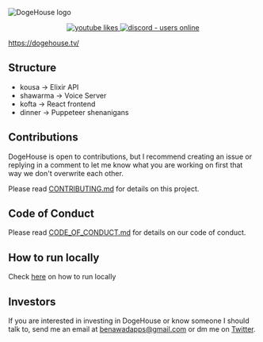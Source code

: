 ![DogeHouse logo](/dogehouse-github.png "DogeHouse")

<p align="center">
  <a href="https://www.youtube.com/watch?v=hy-EhJ_tTQo&t" target="_blank">
    <img src="https://img.shields.io/youtube/likes/hy-EhJ_tTQo?style=for-the-badge" alt="youtube likes" />
  </a>
  <a href="https://discord.gg/wCbKBZF9cV">
    <img src="https://img.shields.io/discord/810571477316403233?style=for-the-badge" alt="discord - users online" />
  </a>
</p>

https://dogehouse.tv/

## Structure

- kousa -> Elixir API
- shawarma -> Voice Server
- kofta -> React frontend
- dinner -> Puppeteer shenanigans

## Contributions

DogeHouse is open to contributions, but I recommend creating an issue or replying in a comment to let me know what you are working on first that way we don't overwrite each other.

Please read [CONTRIBUTING.md](https://github.com/benawad/dogehouse/blob/master/CONTRIBUTING.md) for details on this project.
## Code of Conduct

Please read [CODE_OF_CONDUCT.md](https://github.com/benawad/dogehouse/blob/master/CODE_OF_CONDUCT.md) for details on our code of conduct.

## How to run locally

Check <a href="https://github.com/benawad/dogehouse/blob/master/CONTRIBUTING.md#local-development">here</a> on how to run locally</a>

## Investors

If you are interested in investing in DogeHouse or know someone I should talk to, send me an email at benawadapps@gmail.com or dm me on [Twitter](https://twitter.com/benawad).
